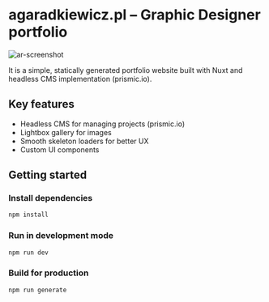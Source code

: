 # agaradkiewicz.pl – Graphic Designer portfolio


![ar-screenshot](https://github.com/emsitkowski/ar-project/assets/40630259/f5ce2f86-aed7-4397-9099-32acc05ec347)



It is a simple, statically generated portfolio website built with Nuxt and headless CMS implementation (prismic.io).

## Key features

- Headless CMS for managing projects (prismic.io)
- Lightbox gallery for images
- Smooth skeleton loaders for better UX
- Custom UI components

## Getting started

### Install dependencies

```sh
npm install
```

### Run in development mode

```sh
npm run dev
```

### Build for production

```sh
npm run generate
```
